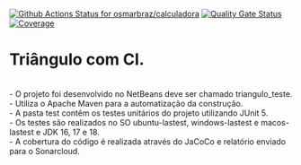 [![Github Actions Status for osmarbraz/calculadora](https://github.com/osmarbraz/triangulo_teste/workflows/Integra%C3%A7%C3%A3o%20continua%20de%20Java%20com%20Maven/badge.svg)](https://github.com/osmarbraz/triangulo_teste/actions) 
[![Quality Gate Status](https://sonarcloud.io/api/project_badges/measure?project=osmarbraz_triangulo_teste&metric=alert_status)](https://sonarcloud.io/summary/new_code?id=osmarbraz_triangulo_teste)
[![Coverage](https://sonarcloud.io/api/project_badges/measure?project=osmarbraz_triangulo_teste&metric=coverage)](https://sonarcloud.io/component_measures?id=osmarbraz_triangulo_teste&metric=coverage)

# Triângulo com CI.

<br>
- O projeto foi desenvolvido no NetBeans deve ser chamado triangulo_teste.<br>
- Utiliza o Apache Maven para a automatização da construção.<br>
- A pasta test contêm os testes unitários do projeto utilizando JUnit 5.<br>
- Os testes são realizados no SO ubuntu-lastest, windows-lastest e macos-lastest e JDK 16, 17 e 18.<br>
- A cobertura do código é realizada através do JaCoCo e relatório enviado para o Sonarcloud.<br>